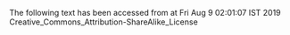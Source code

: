 The following text has been accessed from at Fri Aug 9 02:01:07 IST 2019
Creative_Commons_Attribution-ShareAlike_License
